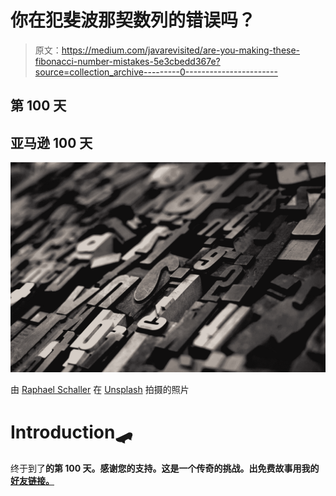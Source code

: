# 你在犯斐波那契数列的错误吗？

> 原文：<https://medium.com/javarevisited/are-you-making-these-fibonacci-number-mistakes-5e3cbedd367e?source=collection_archive---------0----------------------->

## 第 100 天

## 亚马逊 100 天

![](img/1b7ffb0d61425e2c6e58033d5922399a.png)

由 [Raphael Schaller](https://unsplash.com/@raphaelphotoch?utm_source=unsplash&utm_medium=referral&utm_content=creditCopyText) 在 [Unsplash](https://unsplash.com/s/photos/numbers?utm_source=unsplash&utm_medium=referral&utm_content=creditCopyText) 拍摄的照片

# Introduction🛹

终于到了**的第 100 天。感谢您的支持。这是一个传奇的挑战。出免费故事用我的 [**好友链接**。](/@akshay_ravindran/are-you-making-these-fibonacci-number-mistakes-5e3cbedd367e?sk=b258895188db942a152dde4cbb528c8d)**